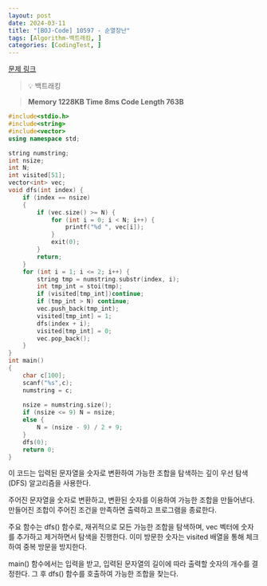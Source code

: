 ```yaml
---
layout: post
date: 2024-03-11
title: "[BOJ-Code] 10597 - 순열장난"
tags: [Algorithm-백트래킹, ]
categories: [CodingTest, ]
---
```


[문제 링크](https://www.acmicpc.net/problem/10597)


> 💡 백트래킹


> **Memory   1228KB                                   Time   8ms                                Code Length   763B**


```c++
#include<stdio.h>
#include<string>
#include<vector>
using namespace std;

string numstring;
int nsize;
int N;
int visited[51];
vector<int> vec;
void dfs(int index) {
	if (index == nsize)
	{
		if (vec.size() >= N) {
			for (int i = 0; i < N; i++) {
				printf("%d ", vec[i]);
			}
			exit(0);
		}
		return;
	}
	for (int i = 1; i <= 2; i++) {
		string tmp = numstring.substr(index, i);
		int tmp_int = stoi(tmp);
		if (visited[tmp_int])continue;
		if (tmp_int > N) continue;
		vec.push_back(tmp_int);
		visited[tmp_int] = 1;
		dfs(index + i);
		visited[tmp_int] = 0;
		vec.pop_back();
	}
}
int main()
{
	char c[100];
	scanf("%s",c);
	numstring = c;
	
	nsize = numstring.size();
	if (nsize <= 9) N = nsize;
	else {
		N = (nsize - 9) / 2 + 9;
	}
	dfs(0);
	return 0;
}
```


이 코드는 입력된 문자열을 숫자로 변환하여 가능한 조합을 탐색하는 깊이 우선 탐색(DFS) 알고리즘을 사용한다.

주어진 문자열을 숫자로 변환하고, 변환된 숫자를 이용하여 가능한 조합을 만들어낸다. 만들어진 조합이 주어진 조건을 만족하면 출력하고 프로그램을 종료한다.

주요 함수는 dfs() 함수로, 재귀적으로 모든 가능한 조합을 탐색하며, vec 벡터에 숫자를 추가하고 제거하면서 탐색을 진행한다. 이미 방문한 숫자는 visited 배열을 통해 체크하여 중복 방문을 방지한다.

main() 함수에서는 입력을 받고, 입력된 문자열의 길이에 따라 출력할 숫자의 개수를 결정한다. 그 후 dfs() 함수를 호출하여 가능한 조합을 찾는다.

